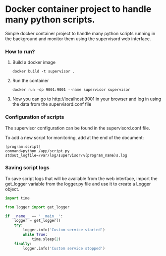 # Docker container project to handle many python scripts.

Simple docker container project to handle many python scripts running in the background and monitor them using the supervisord web interface.

### How to run?
1. Build a docker image
    ```
    docker build -t supervisor .
    ```
2. Run the container
    ```
    docker run -dp 9001:9001 --name supervisor supervisor
    ```
3. Now you can go to http://localhost:9001 in your browser and log in using the data from the supervisord.conf file

### Configuration of scripts
The supervisor configuration can be found in the supervisord.conf file.

To add a new script for monitoring, add at the end of the document:
```
[program:script]
command=python /app/script.py
stdout_logfile=/var/log/supervisor/%(program_name)s.log 
```

### Saving script logs
To save script logs that will be available from the web interface, import the get_logger variable from the logger.py file and use it to create a Logger object.
```Python
import time

from logger import get_logger

if __name__ == '__main__':
    logger = get_logger()
    try:
        logger.info('Custom service started')
        while True:
            time.sleep(2)
    finally:
        logger.info('Custom service stopped')
```